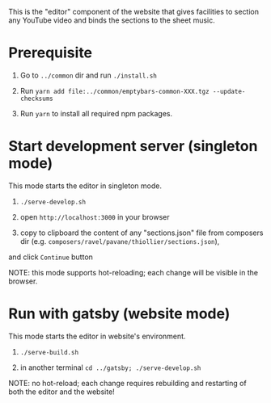 This is the "editor" component of the website that gives facilities to section any YouTube video 
and binds the sections to the sheet music.

# Prerequisite

1. Go to `../common` dir and run `./install.sh`

1. Run `yarn add file:../common/emptybars-common-XXX.tgz --update-checksums`

1. Run `yarn` to install all required npm packages.

# Start development server (singleton mode)

This mode starts the editor in singleton mode.

1. `./serve-develop.sh`

2. open `http://localhost:3000` in your browser
 
3. copy to clipboard the content of any "sections.json" file from composers dir (e.g. `composers/ravel/pavane/thiollier/sections.json`),

and click `Continue` button

NOTE: this mode supports hot-reloading; each change will be visible in the browser.

# Run with gatsby (website mode)

This mode starts the editor in website's environment. 

1. `./serve-build.sh`

2. in another terminal `cd ../gatsby; ./serve-develop.sh`

NOTE: no hot-reload; each change requires rebuilding and restarting of both the editor 
      and the website!
